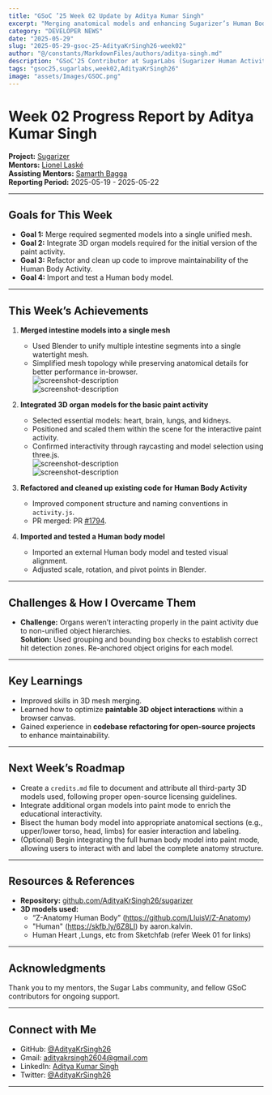 ```yaml
---
title: "GSoC ’25 Week 02 Update by Aditya Kumar Singh"
excerpt: "Merging anatomical models and enhancing Sugarizer’s Human Body Activity"
category: "DEVELOPER NEWS"
date: "2025-05-29"
slug: "2025-05-29-gsoc-25-AdityaKrSingh26-week02"
author: "@/constants/MarkdownFiles/authors/aditya-singh.md"
description: "GSoC'25 Contributor at SugarLabs (Sugarizer Human Activity Pack)"
tags: "gsoc25,sugarlabs,week02,AdityaKrSingh26"
image: "assets/Images/GSOC.png"
---
```


<!-- markdownlint-disable -->

# Week 02 Progress Report by Aditya Kumar Singh

**Project:** [Sugarizer](https://github.com/llaske/sugarizer)   
**Mentors:** [Lionel Laské](https://github.com/llaske)   
**Assisting Mentors:** [Samarth Bagga](https://github.com/SamarthBagga)   
**Reporting Period:** 2025-05-19 - 2025-05-22   

---

## Goals for This Week

- **Goal 1:** Merge required segmented models into a single unified mesh.  
- **Goal 2:** Integrate 3D organ models required for the initial version of the paint activity.  
- **Goal 3:** Refactor and clean up code to improve maintainability of the Human Body Activity.  
- **Goal 4:** Import and test a Human body model.

---

## This Week’s Achievements

1. **Merged intestine models into a single mesh**  
   - Used Blender to unify multiple intestine segments into a single watertight mesh.  
   - Simplified mesh topology while preserving anatomical details for better performance in-browser.  
      ![screenshot-description](https://i.ibb.co/TM5r90b8/Screenshot-2025-05-19-200136.png)   
      ![screenshot-description](https://i.ibb.co/svsp626J/Screenshot-2025-05-20-234105.png)   


2. **Integrated 3D organ models for the basic paint activity**  
   - Selected essential models: heart, brain, lungs, and kidneys.  
   - Positioned and scaled them within the scene for the interactive paint activity.  
   - Confirmed interactivity through raycasting and model selection using three.js.  
      ![screenshot-description](https://i.ibb.co/spZpwD0P/Screenshot-2025-05-23-005734.png)   
      ![screenshot-description](https://i.ibb.co/jPxMn9HN/image.png)   


3. **Refactored and cleaned up existing code for Human Body Activity**  
   - Improved component structure and naming conventions in `activity.js`.   
   - PR merged: PR [#1794](https://github.com/llaske/sugarizer/pull/1794).  

4. **Imported and tested a Human body model**  
   - Imported an external Human body model and tested visual alignment.  
   - Adjusted scale, rotation, and pivot points in Blender.  

---

## Challenges & How I Overcame Them

- **Challenge:** Organs weren’t interacting properly in the paint activity due to non-unified object hierarchies.  
  **Solution:** Used grouping and bounding box checks to establish correct hit detection zones. Re-anchored object origins for each model.  

---

## Key Learnings

- Improved skills in 3D mesh merging.  
- Learned how to optimize **paintable 3D object interactions** within a browser canvas.  
- Gained experience in **codebase refactoring for open-source projects** to enhance maintainability.  


---

## Next Week’s Roadmap

- Create a `credits.md` file to document and attribute all third-party 3D models used, following proper open-source licensing guidelines.  
- Integrate additional organ models into paint mode to enrich the educational interactivity.  
- Bisect the human body model into appropriate anatomical sections (e.g., upper/lower torso, head, limbs) for easier interaction and labeling.  
- (Optional) Begin integrating the full human body model into paint mode, allowing users to interact with and label the complete anatomy structure.  


---


## Resources & References

- **Repository:** [github.com/AdityaKrSingh26/sugarizer](https://github.com/AdityaKrSingh26/sugarizer)
- **3D models used:**
    - “Z-Anatomy Human Body” (https://github.com/LluisV/Z-Anatomy)
    - "Human" (https://skfb.ly/6Z8LI) by aaron.kalvin.
    - Human Heart ,Lungs, etc from Sketchfab (refer Week 01 for links)


---


## Acknowledgments

Thank you to my mentors, the Sugar Labs community, and fellow GSoC contributors for ongoing support.

---

## Connect with Me

- GitHub: [@AdityaKrSingh26](https://github.com/AdityaKrSingh26)
- Gmail: [adityakrsingh2604@gmail.com](mailto:adityakrsingh2604@gmail.com)
- LinkedIn: [Aditya Kumar Singh](https://www.linkedin.com/in/adityakrsingh26/)
- Twitter: [@AdityaKrSingh26](https://x.com/AdityaKrSingh26)

---
